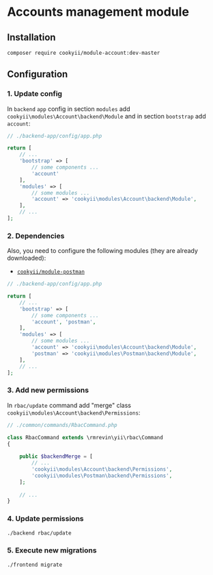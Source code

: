 Accounts management module
==========================

Installation
------------

```bash
composer require cookyii/module-account:dev-master
```

Configuration
-------------

### 1. Update config
In `backend` `app` config 
in section `modules` add `cookyii\modules\Account\backend\Module`
and in section `bootstrap` add `account`:
```php
// ./backend-app/config/app.php

return [
    // ...
    'bootstrap' => [
        // some components ...
        'account'
    ],
    'modules' => [
        // some modules ...
        'account' => 'cookyii\modules\Account\backend\Module',
    ],
    // ...
];
```

### 2. Dependencies
Also, you need to configure the following modules (they are already downloaded):

* [`cookyii/module-postman`](https://github.com/cookyii/module-postman)

```php
// ./backend-app/config/app.php

return [
    // ...
    'bootstrap' => [
        // some components ...
        'account', 'postman',
    ],
    'modules' => [
        // some modules ...
        'account' => 'cookyii\modules\Account\backend\Module',
        'postman' => 'cookyii\modules\Postman\backend\Module',
    ],
    // ...
];
```

### 3. Add new permissions
In `rbac/update` command add "merge" class `cookyii\modules\Account\backend\Permissions`:
```php
// ./common/commands/RbacCommand.php

class RbacCommand extends \rmrevin\yii\rbac\Command
{
    
    public $backendMerge = [
        // ...
        'cookyii\modules\Account\backend\Permissions',
        'cookyii\modules\Postman\backend\Permissions',
    ];
    
    // ...
}

```

### 4. Update permissions
```bash
./backend rbac/update
```

### 5. Execute new migrations
```bash
./frontend migrate
```
